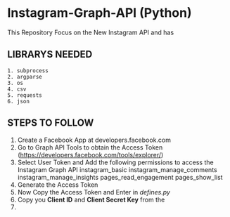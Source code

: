 # Instagram-Graph-API (Python)
This Repository Focus on the New Instagram API and has 

## LIBRARYS NEEDED
```
1. subprocess
2. argparse
3. os
4. csv
5. requests
6. json
```
## STEPS TO FOLLOW
1. Create a Facebook App at developers.facebook.com 
2. Go to Graph API Tools to obtain the Access Token (https://developers.facebook.com/tools/explorer/)
3. Select User Token and Add the following permissions to access the Instagram Graph API
        instagram_basic
        instagram_manage_comments
        instagram_manage_insights
        pages_read_engagement
        pages_show_list
4. Generate the Access Token
5. Now Copy the Access Token and Enter in *defines.py*
6. Copy you **Client ID** and **Client Secret Key** from the 
7. 
